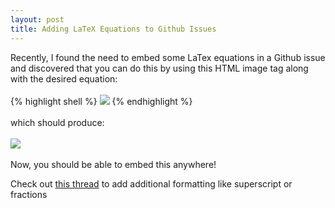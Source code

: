 ```yaml
---
layout: post
title: Adding LaTeX Equations to Github Issues
---
```


Recently, I found the need to embed some LaTex equations in a Github issue and discovered that you can do this by using this HTML image tag along with the desired equation:
<br><br>
{% highlight shell %}
<img src="https://render.githubusercontent.com/render/math?math=a^{2} %2B b^{2} = c^{2}">
{% endhighlight %}
<br><br>
which should produce:
<br><br>
<img src="https://render.githubusercontent.com/render/math?math=a^{2} %2B b^{2} = c^{2}">
<br><br>
Now, you should be able to embed this anywhere!

Check out <a href="https://gist.github.com/a-rodin/fef3f543412d6e1ec5b6cf55bf197d7b">this thread</a> to add additional formatting like superscript or fractions
